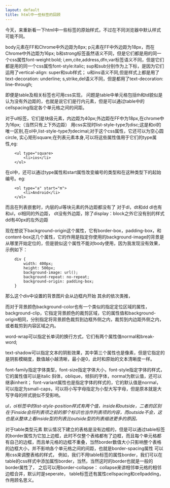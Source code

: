 ```yaml
---
layout: default
title: html中一些标签的回顾
---
```

今天，来重新看一下html中一些标签的原始样式，不过在不同浏览器中默认样式可能不同。

body元素在FF和Chrome中外边距为8px;
p元素在FF中外边距为18px，而在Chrome中外边距为16px;
b和strong标签虽然语义不同，但是它们都是用的同一个css属性font-weight:bold;
i,em,cite,address,dfn,var标签语义不同，但是它们都是用的同一个css属性font-style:italic;
sup和sub分别作为上下标，是因为它们运用了vertical-align: super和sub样式；
u和ins语义不同,但是样式上都是用了text-decoration: underline;
s,strike,del语义不同，但是都用了text-decoration: line-through;

即便是table及相关标签也可用css实现，
问题是table中单元格包括th和td貌似是认为没有外边距的，也就是说它们是行内元素，但是可以通过table中的cellspacing指定各个单元格之间的间距。

对于ul标签，它们是块级元素，内边距为40px;外边距在FF中为18px,在chrome中为16px;（当然只有上下外边距）
用css实现时list-style-type为disc;这是和ol的唯一区别,在ol中,list-style-type为decimal;对于这个css属性，它还可以为空心圆 circle, 实心矩形square;在列表元素本身,可以将这些属性值用于它们的type属性,eg:
```
	<ul type="square>
		<li>ios</li>
    </ul>
```
在ol中，还可以通过type属性和start属性改变编号的类型和在这种类型下的起始编号。eg:
```
	<ol type="a" start="m">
		<li>Android</li>
    </ol>
```
而且在列表嵌套时，内层的ul等块元素的外边距都没有了
对于dl，dt和dd
dl也有和ul，ol相同的外边距，
dt没有外边距，除了display：block之外它没有别的样式
dd有40px的左外边距

现在想说下background-origin这个属性，它有border-box，padding-box，和content-box这几个属性，它的作用是指定你使用的background-image的背景是从哪里开始定位的，但是貌似这个属性不能对body使用，因为我发现没有效果，示例如下：
```
	div {
    	width: 400px;
        height: 500px;
        background-image: url();
        background-repeat: no-repeat;
        background-origin: padding-box;
    }
```
那么这个div中设置的背景图片会从边框内开始
其余的依次类推，

而对于背景颜色background-color也有一个类似的指定定位区域的属性，background-clip，它指定背景颜色的裁剪区域，它的属性值和background-origin相同，分别指定将背景颜色裁剪到边框外侧之内，裁剪到内边距外侧之内，或者裁剪到内容区域之内。

word-wrap可以指定长单词的换行方式，它们有两个属性值normal和break-word;

text-shadow可以指定文本的阴影效果，其中第三个属性也是像素，但是它指定的是阴影模糊度，数值越小越清晰，最小是0，此时和原始的文本清晰度一样。

font-family指定字体类型，font-size指定字体大小，font-style指定字体的样式，它的属性值可以是italic 斜体，oblique，倾斜的字体，normal为默认值，还可以继承inherit；
font-variant属性也是指定字体的样式的，它的默认值是normal，可以指定为small-caps，可以将小写字母指定为小型大写字母，但是原本就是大写字母的样式貌似不受影响。

*ul，ol标签中的list-style-position样式有两个值，inside和outside，二者的区别在于inside会将列表项之前的那个标识也当作列表项的内容，而outside不会，这也是从整体上看inside型的列表比outside型的列表缩进更多的原因。*


对于table类型元素
默认情况下建立的表格是没有边框的，但是可以通过table标签的border属性为它加上边框，此时不仅整个表格都有了边框，而且每个单元格都有自己的边框，而且单元格的边框不重叠，当然border数值大小只影响整个表格的边框大小，并不影响各个单元格之间的间距，也就是border-spacing属性
可以用css来调整表格的样式，
例如，我们不用table标签的属性border，我们可以在table的css样式中添加属性border，当然，当然这时的border也就是一般的border属性了，
之后可以用border-collapse： collapse来讲相邻单元格的相邻边框合并，默认时是seperate，
table标签还有属性cellspacing和cellpadding，作用顾名思义。








